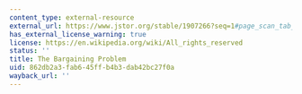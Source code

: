 ```yaml
---
content_type: external-resource
external_url: https://www.jstor.org/stable/1907266?seq=1#page_scan_tab_contents
has_external_license_warning: true
license: https://en.wikipedia.org/wiki/All_rights_reserved
status: ''
title: The Bargaining Problem
uid: 862db2a3-fab6-45ff-b4b3-dab42bc27f0a
wayback_url: ''
---
```

